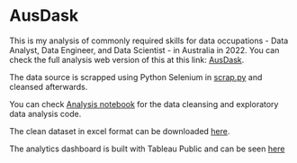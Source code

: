 # AusDask

This is my analysis of commonly required skills for data occupations - Data Analyst, Data Engineer, and Data Scientist - in Australia in 2022. 
You can check the full analysis web version of this at this link: [AusDask](https://austinnguyen00.com/ausdask.html).

The data source is scrapped using Python Selenium in [scrap.py](scrap.py) and cleansed afterwards.

You can check [Analysis notebook](analysis.ipynb) for the data cleansing and exploratory data analysis code.

The clean dataset in excel format can be downloaded [here](output/data/Data_jobs_Australia.xlsx).

The analytics dashboard is built with Tableau Public and can be seen [here](https://public.tableau.com/views/SkillsforDataJobs/DataJobsinAustralia?:language=en-GB&:display_count=n&:origin=viz_share_link)
